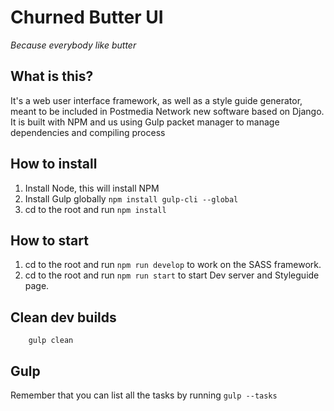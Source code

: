 # Churned Butter UI
_Because everybody like butter_


## What is this?

It's a web user interface framework, as well as a style guide generator, meant to be included in Postmedia Network new software based on Django.
It is built with NPM and us using Gulp packet manager to manage dependencies and compiling process

## How to install

1. Install Node, this will install NPM
2. Install Gulp globally `npm install gulp-cli --global`
3. cd to the root and run `npm install`

## How to start
1. cd to the root and run `npm run develop` to work on the SASS framework.
1. cd to the root and run `npm run start` to start Dev server and Styleguide page.

## Clean dev builds

```terminal
    gulp clean
```

## Gulp
Remember that you can list all the tasks by running `gulp --tasks`

